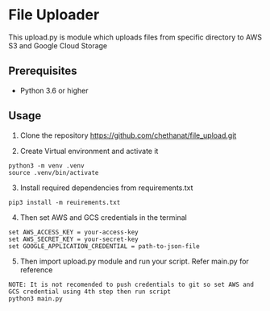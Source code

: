 # File Uploader

This upload.py is module which uploads files from specific directory to AWS S3 and Google Cloud Storage 

## Prerequisites
- Python 3.6 or higher


## Usage
1. Clone the repository  https://github.com/chethanat/file_upload.git

2. Create Virtual environment and activate it
```
python3 -m venv .venv
source .venv/bin/activate
```

3. Install required dependencies from requirements.txt
```
pip3 install -m reuirements.txt
```

4. Then set AWS and GCS credentials in the terminal 
```
set AWS_ACCESS_KEY = your-access-key
set AWS_SECRET_KEY = your-secret-key
set GOOGLE_APPLICATION_CREDENTIAL = path-to-json-file
```

5. Then import upload.py module and run your script. Refer main.py for reference
```
NOTE: It is not recomended to push credentials to git so set AWS and GCS credential using 4th step then run script
python3 main.py
```
